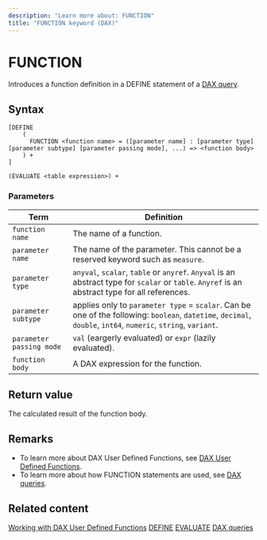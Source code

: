 ```yaml
---
description: "Learn more about: FUNCTION"
title: "FUNCTION keyword (DAX)"
---
```

# FUNCTION

Introduces a function definition in a DEFINE statement of a [DAX query](dax-queries.md).

## Syntax

```dax
[DEFINE 
    (
      FUNCTION <function name> = ([parameter name] : [parameter type] [parameter subtype] [parameter passing mode], ...) => <function body>
    ) + 
]

(EVALUATE <table expression>) +
```

### Parameters

|Term|Definition|
|---------|---------|
|`function name`|The name of a function.|
|`parameter name`|The name of the parameter. This cannot be a reserved keyword such as `measure`.|
|`parameter type`|`anyval`, `scalar`, `table` or `anyref`. `Anyval` is an abstract type for `scalar` or `table`. `Anyref` is an abstract type for all references.| 
|`parameter subtype`|applies only to `parameter type` = `scalar`. Can be one of the following: `boolean`, `datetime`, `decimal`, `double`, `int64`, `numeric`, `string`, `variant`.|
|`parameter passing mode`|`val` (eargerly evaluated) or `expr` (lazily evaluated).|
|`function body`| A DAX expression for the function.  |

## Return value

The calculated result of the function body.

## Remarks

- To learn more about DAX User Defined Functions, see [DAX User Defined Functions](todo.md).
- To learn more about how FUNCTION statements are used, see [DAX queries](dax-queries.md).

## Related content

[Working with DAX User Defined Functions](todo.md)
[DEFINE](define-statement-dax.md)
[EVALUATE](evaluate-statement-dax.md)
[DAX queries](dax-queries.md)
